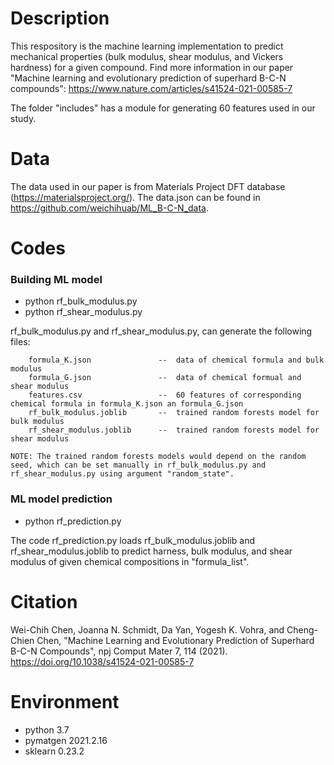 # Description

This respository is the machine learning implementation to predict mechanical properties (bulk modulus, shear modulus, and Vickers hardness) for a given compound.
Find more information in our paper "Machine learning and evolutionary prediction of superhard B-C-N compounds": https://www.nature.com/articles/s41524-021-00585-7

The folder "includes" has a module for generating 60 features used in our study.

# Data

The data used in our paper is from Materials Project DFT database (https://materialsproject.org/). The data.json can be found in https://github.com/weichihuab/ML_B-C-N_data.

# Codes

### Building ML model

  - python rf_bulk_modulus.py
  - python rf_shear_modulus.py

rf_bulk_modulus.py and rf_shear_modulus.py, can generate the following files:

        formula_K.json               --  data of chemical formula and bulk modulus
        formula_G.json               --  data of chemical formual and shear modulus
        features.csv                 --  60 features of corresponding chemical formula in formula_K.json an formula_G.json
        rf_bulk_modulus.joblib       --  trained random forests model for bulk modulus
        rf_shear_modulus.joblib      --  trained random forests model for shear modulus

    NOTE: The trained random forests models would depend on the random seed, which can be set manually in rf_bulk_modulus.py and rf_shear_modulus.py using argument "random_state". 

### ML model prediction

  - python rf_prediction.py

The code rf_prediction.py loads rf_bulk_modulus.joblib and rf_shear_modulus.joblib to predict harness, bulk modulus, and shear modulus of given chemical compositions in "formula_list".

# Citation

Wei-Chih Chen, Joanna N. Schmidt, Da Yan, Yogesh K. Vohra, and Cheng-Chien Chen, "Machine Learning and Evolutionary Prediction of Superhard B-C-N Compounds", npj Comput Mater 7, 114 (2021). https://doi.org/10.1038/s41524-021-00585-7

# Environment
  - python 3.7
  - pymatgen 2021.2.16
  - sklearn 0.23.2
